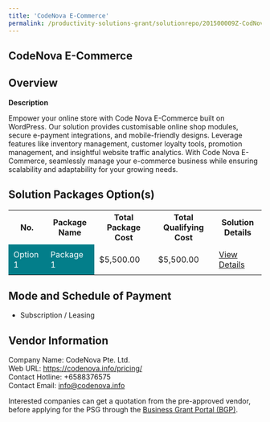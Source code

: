 ```yaml
---
title: 'CodeNova E-Commerce'
permalink: /productivity-solutions-grant/solutionrepo/201500009Z-CodNov-ECommrc-G
---
```


## CodeNova E-Commerce

## Overview

**Description**

Empower your online store with Code Nova E-Commerce built on WordPress. Our solution provides customisable online shop modules, secure e-payment integrations, and mobile-friendly designs. Leverage features like inventory management, customer loyalty tools, promotion management, and insightful website traffic analytics. With Code Nova E-Commerce, seamlessly manage your e-commerce business while ensuring scalability and adaptability for your growing needs.

## Solution Packages Option(s)

<table>
<tr>
<th><b>No.</b></th>
<th><b>Package Name</b></th>
<th><b>Total Package Cost</b></th>
<th><b>Total Qualifying Cost</b></th>
<th><b>Solution Details</b></th>
</tr>
<tr>
<td style='padding: 10px; background-color: #037E8A; color: #FFFFFF;'>Option 1</td>
<td style='padding: 10px; background-color: #037E8A; color: #FFFFFF;'>Package 1</td>
<td style='padding: 10px;'>$5,500.00</td>
<td style='padding: 10px;'>$5,500.00</td>
<td style='padding: 10px;'><a href='/images/psg/201500009Z_20240267_13032025_Desensitised_Annex3_Part1.pdf' target='_blank'>View Details</a></td>
</tr>
</table>

## Mode and Schedule of Payment

 - Subscription / Leasing

## Vendor Information

 Company Name: CodeNova Pte. Ltd.<br>Web URL: https://codenova.info/pricing/ <br>Contact Hotline: +6588376575 <br>Contact Email: info@codenova.info <br>

Interested companies can get a quotation from the pre-approved vendor, before applying for the PSG through the <a href='https://www.businessgrants.gov.sg/' target='_blank' rel='noopener'>Business Grant Portal (BGP)</a>.

<script src="/jquery/resize-tables.js"></script>
